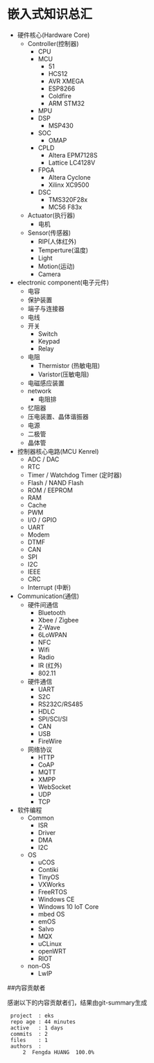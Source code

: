 # 嵌入式知识总汇

- 硬件核心(Hardware Core)
  - Controller(控制器)
    + CPU
    + MCU
      + 51 
      + HCS12
      + AVR XMEGA 
      + ESP8266
      + Coldfire
      + ARM STM32
    + MPU
    + DSP
      + MSP430		
    + SOC
      + OMAP
    + CPLD
      + Altera EPM7128S
      + Lattice LC4128V
    + FPGA
      + Altera Cyclone
      + Xilinx XC9500
    + DSC
      + TMS320F28x
      + MC56  F83x
  - Actuator(执行器)
      + 电机
  - Sensor(传感器)
    + RIP(人体红外)
    + Temperture(温度)
    + Light
    + Motion(运动)
    + Camera
- electronic component(电子元件)
  - 电容
  - 保护装置
  - 端子与连接器
  - 电线
  - 开关
    + Switch
    + Keypad
    + Relay
  - 电阻
    + Thermistor (热敏电阻)  
    + Varistor(压敏电阻)
  - 电磁感应装置
  - network
    + 电阻排
  - 忆阻器
  - 压电装置、晶体谐振器
  - 电源
  - 二极管
  - 晶体管  
- 控制器核心电路(MCU Kenrel)
  - ADC / DAC
  - RTC
  - Timer / Watchdog Timer (定时器)
  - Flash / NAND Flash
  - ROM / EEPROM
  - RAM
  - Cache
  - PWM
  - I/O / GPIO
  - UART
  - Modem
  - DTMF
  - CAN
  - SPI
  - I2C
  - IEEE
  - CRC
  - Interrupt (中断)
- Communication(通信)
  - 硬件间通信
    + Bluetooth
    + Xbee / Zigbee
    + Z-Wave
    + 6LoWPAN
    + NFC
    + Wifi
    + Radio 
    + IR (红外)
    + 802.11
  - 硬件通信  
    + UART
    + S2C
    + RS232C/RS485
    + HDLC
    + SPI/SCI/SI
    + CAN
    + USB
    + FireWire
  - 网络协议
    + HTTP
    + CoAP
    + MQTT
    + XMPP
    + WebSocket
    + UDP
    + TCP
- 软件编程
  - Common
    + ISR
    + Driver
    + DMA
    + I2C
  - OS
    + uCOS
    + Contiki
    + TinyOS
    + VXWorks
    + FreeRTOS
    + Windows CE
    + Windows 10 IoT Core
    + mbed OS
    + emOS
    + Salvo
    + MQX
    + uCLinux
    + openWRT
    + RIOT
  - non-OS
    + LwIP

##内容贡献者

感谢以下的内容贡献者们，结果由git-summary生成

	 project  : eks
	 repo age : 44 minutes
	 active   : 1 days
	 commits  : 2
	 files    : 1
	 authors  :
	     2	Fengda HUANG  100.0%
